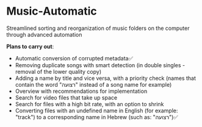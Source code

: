 # Music-Automatic
 Streamlined sorting and reorganization of music folders on the computer through advanced automation

**Plans to carry out**:
- Automatic conversion of corrupted metadata✅
- Removing duplicate songs with smart detection
(in double singles - removal of the lower quality copy)
- Adding a name by title and vice versa, with a priority check
(names that contain the word "רצועה" instead of a song name for example)
- Overview with recommendations for implementation
- Search for video files that take up space
- Search for files with a high bit rate, with an option to shrink
- Converting files with an undefined name in English (for example: "track") to a corresponding name in Hebrew (such as: "רצועה")✅
